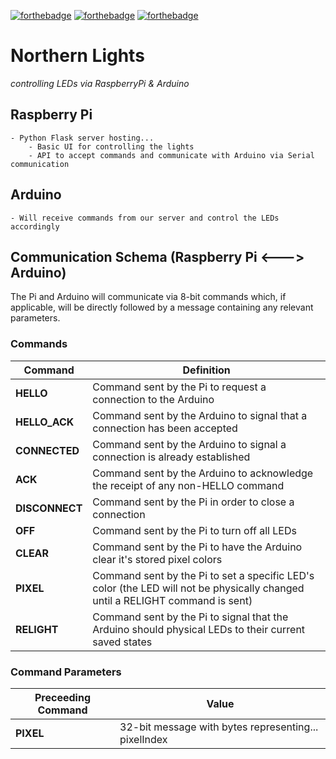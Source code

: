 [![forthebadge](https://forthebadge.com/images/badges/fuck-it-ship-it.svg)](https://forthebadge.com)
[![forthebadge](https://forthebadge.com/images/badges/made-with-c-plus-plus.svg)](https://forthebadge.com)
[![forthebadge](https://forthebadge.com/images/badges/made-with-python.svg)](https://forthebadge.com)

# Northern Lights
*controlling LEDs via RaspberryPi &amp; Arduino*

## Raspberry Pi
	- Python Flask server hosting...
		- Basic UI for controlling the lights
		- API to accept commands and communicate with Arduino via Serial communication

## Arduino
	- Will receive commands from our server and control the LEDs accordingly

## Communication Schema (Raspberry Pi <---> Arduino)
The Pi and Arduino will communicate via 8-bit commands which, if applicable, will be directly followed by a message containing any relevant parameters.

### Commands
Command        | Definition
-------------- | ----------
**HELLO**      | Command sent by the Pi to request a connection to the Arduino
**HELLO\_ACK** | Command sent by the Arduino to signal that a connection has been accepted
**CONNECTED**  | Command sent by the Arduino to signal a connection is already established
**ACK**        | Command sent by the Arduino to acknowledge the receipt of any non-HELLO command
**DISCONNECT** | Command sent by the Pi in order to close a connection
**OFF**        | Command sent by the Pi to turn off all LEDs
**CLEAR**      | Command sent by the Pi to have the Arduino clear it's stored pixel colors
**PIXEL**      | Command sent by the Pi to set a specific LED's color (the LED will not be physically changed until a RELIGHT command is sent)
**RELIGHT**    | Command sent by the Pi to signal that the Arduino should physical LEDs to their current saved states

### Command Parameters
Preceeding Command | Value
------------------ | ----------
**PIXEL**          | 32-bit message with bytes representing... pixelIndex | redValue | greenValue | blueValue


